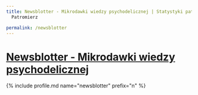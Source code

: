 ```yaml
---
title: Newsblotter - Mikrodawki wiedzy psychodelicznej | Statystyki patronite.pl |
  Patromierz

permalink: /newsblotter
---
```


# [Newsblotter - Mikrodawki wiedzy psychodelicznej](https://patronite.pl/newsblotter)

{% include profile.md name="newsblotter" prefix="n" %}
